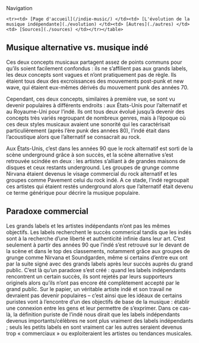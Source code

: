<body> 
  <table><tr> Navigation </tr>

    <tr><td> [Page d'accueil](/indie-music/) </td><td> [L'évolution de la musique indépendante](./evolution) </td><td> [Autres](./autres) </td><td> [Sources](./sources) </td></tr></table>

  <h2> Musique alternative vs. musique indé </h2>

<p> Ces deux concepts musicaux partagent assez de points communs pour qu’ils soient facilement confondus : ils ne s’affilient pas aux grands labels, les deux concepts sont vagues et n’ont pratiquement pas de règle. Ils étaient tous deux des excroissances des mouvements post-punk et new wave, qui étaient eux-mêmes dérivés du mouvement punk des années 70.

Cependant, ces deux concepts, similaires à première vue, se sont vu devenir populaires à différents endroits : aux États-Unis pour l’alternatif et au Royaume-Uni pour l’indé. 
Ils ont tous deux évolué jusqu’à devenir des concepts très variés regroupant de nombreux genres, mais à l’époque où ces deux styles musicaux avaient une sonorité qui les caractérisait particulièrement (après l’ère punk des années 80), l’indé était dans l’acoustique alors que l’alternatif se consacrait au rock.

Aux États-Unis, c’est dans les années 90 que le rock alternatif est sorti de la scène underground grâce à son succès, et la scène alternative s’est retrouvée scindée en deux : les artistes s’alliant à de grandes maisons de disques et ceux restants underground. Les groupes de grunge comme Nirvana étaient devenus le visage commercial du rock alternatif et les groupes comme Pavement celui du rock indé. A ce stade, l’indé regroupait ces artistes qui étaient restés underground alors que l’alternatif était devenu ce terme générique pour décrire la musique populaire. </p>

  <h2> Paradoxe commercial </h2>

<p> Les grands labels et les artistes indépendants n’ont pas les mêmes objectifs. Les labels recherchent le succès commerical tandis que les indés sont à la recherche d’une liberté et authenticité infinie dans leur art.
C’est seulement à partir des années 90 que l’indé s’est retrouvé sur le devant de la scène et dans le top des classements, notamment grâce aux groupes de grunge comme Nirvana et Soundgarden, même si certains d’entre eux ont par la suite signé avec des grands labels après leur succès auprès du grand public.
C’est là qu’un paradoxe s’est créé : quand les labels indépendants rencontrent un certain succès, ils sont rejetés par leurs supporteurs originels alors qu’ils n’ont pas encore été complètement accepté par le grand public.
Sur le papier, un véritable artiste indé et son travail ne devraient pas devenir populaires – c’est ainsi que les idéaux de certains puristes vont à l’encontre d’un des objectifs de base de la musique : établir une connexion entre les gens et leur permettre de s’exprimer. Dans ce cas-là, la définition puriste de l’indé nous dirait que les labels indépendants devenus importants/célèbres ne sont plus vraiment des labels indépendants ; seuls les petits labels en sont vraiment car les autres seraient devenus trop « commerciaux » ou exploiteraient les artistes ou tendances musicales. </p>

